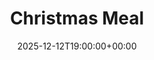 ---
title: "Christmas Meal"
date: 2025-12-12T19:00:00+00:00
lng: "-1.1976613633106923"
lat: "52.940099926531374"
--- 